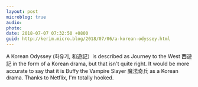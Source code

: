 ```yaml
---
layout: post
microblog: true
audio: 
photo: 
date: 2018-07-07 07:32:50 +0800
guid: http://kerim.micro.blog/2018/07/06/a-korean-odyssey.html
---
```

A Korean Odyssey (화유기, 和遊記）is described as Journey to the West 西遊記 in the form of a Korean drama, but that isn't quite right. It would be more accurate to say that it is Buffy the Vampire Slayer 魔法奇兵 as a Korean drama. Thanks to Netflix, I'm totally hooked. 
